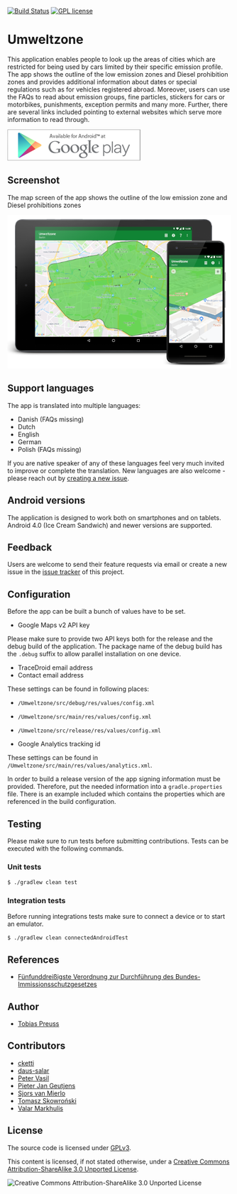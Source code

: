 [![Build Status](https://travis-ci.org/Umweltzone/Umweltzone.svg?branch=master)](https://travis-ci.org/Umweltzone/Umweltzone)
[![GPL license][gpl-license-badge]][gpl-license-link]

# Umweltzone

This application enables people to look up the areas of cities
which are restricted for being used by cars limited by their
specific emission profile. The app shows the outline of the low emission
zones and Diesel prohibition zones and provides additional information
about dates or special regulations such as for vehicles registered abroad.
Moreover, users can use the FAQs to read about emission groups, fine particles,
stickers for cars or motorbikes, punishments, exception permits and
many more. Further, there are several links included pointing to external
websites which serve more information to read through.


[![Available for Android at Google Play][google-play-badge]][google-play-link]


## Screenshot

The map screen of the app shows the outline of the low emission zone
and Diesel prohibitions zones

![Umweltzone][app-screenshot]


## Support languages

The app is translated into multiple languages:

- Danish (FAQs missing)
- Dutch
- English
- German
- Polish (FAQs missing)

If you are native speaker of any of these languages feel very much invited to
improve or complete the translation. New languages are also welcome - please
reach out by [creating a new issue][github-issue-tracker].


## Android versions

The application is designed to work both on smartphones and on tablets.
Android 4.0 (Ice Cream Sandwich) and newer versions are supported.


## Feedback

Users are welcome to send their feature requests via email or create a
new issue in the [issue tracker][github-issue-tracker] of this project.


## Configuration

Before the app can be built a bunch of values have to be set.

* Google Maps v2 API key

Please make sure to provide two API keys both for the release and the debug build
of the application. The package name of the debug build has the `.debug` suffix
to allow parallel installation on one device.

* TraceDroid email address
* Contact email address

These settings can be found in following places:

* `/Umweltzone/src/debug/res/values/config.xml`
* `/Umweltzone/src/main/res/values/config.xml`
* `/Umweltzone/src/release/res/values/config.xml`

* Google Analytics tracking id

These settings can be found in `/Umweltzone/src/main/res/values/analytics.xml`.

In order to build a release version of the app signing information must be provided.
Therefore, put the needed information into a `gradle.properties` file. There is an
example included which contains the properties which are referenced in the build configuration.


## Testing

Please make sure to run tests before submitting contributions.
Tests can be executed with the following commands.

### Unit tests

``` bash
$ ./gradlew clean test
```

### Integration tests

Before running integrations tests make sure to connect a device or to start an emulator.

``` bash
$ ./gradlew clean connectedAndroidTest
```


## References

* [Fünfunddreißigste Verordnung zur Durchführung des Bundes-Immissionsschutzgesetzes][immissionsschutzgesetz-link]


## Author

* [Tobias Preuss](https://bitbucket.org/tbsprs)

## Contributors

* [cketti](https://github.com/cketti)
* [daus-salar](https://bitbucket.com/daus-salar)
* [Peter Vasil](https://github.com/ptrv)
* [Pieter Jan Geutjens](https://github.com/pjgeutjens)
* [Sjors van Mierlo](https://github.com/spmvanmierlo)
* [Tomasz Skowroński](https://github.com/hexmind)
* [Valar Markhulis](https://github.com/ValarMarkhulis)


## License

The source code is licensed under [GPLv3][gpl-license-link].

This content is licensed, if not stated otherwise, under a
[Creative Commons Attribution-ShareAlike 3.0 Unported License][cc-by-sa-link].

![Creative Commons Attribution-ShareAlike 3.0 Unported License][cc-by-sa-image]


[google-play-badge]: google-play-badge.png
[google-play-link]: https://play.google.com/store/apps/details?id=de.avpptr.umweltzone
[github-issue-tracker]: https://github.com/Umweltzone/Umweltzone/issues
[app-screenshot]: screenshot.png
[immissionsschutzgesetz-link]: http://de.wikipedia.org/wiki/Verordnung_zum_Erlass_und_zur_%C3%84nderung_von_Vorschriften_%C3%BCber_die_Kennzeichnung_emissionsarmer_Kraftfahrzeuge#Feinstaubplakette
[gpl-license-link]: http://www.gnu.org/licenses/gpl-3.0.txt
[cc-by-sa-link]: http://creativecommons.org/licenses/by-sa/3.0/
[cc-by-sa-image]: http://i.creativecommons.org/l/by-sa/3.0/88x31.png
[gpl-license-badge]: http://img.shields.io/badge/license-GPL--3.0-lightgrey.svg

